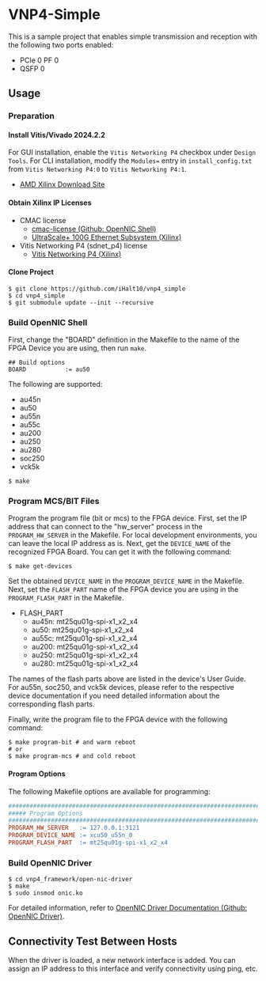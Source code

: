 # VNP4-Simple

This is a sample project that enables simple transmission and reception with the following two ports enabled:
- PCIe 0 PF 0
- QSFP 0

## Usage

### Preparation

#### Install Vitis/Vivado 2024.2.2

For GUI installation, enable the `Vitis Networking P4` checkbox under `Design Tools`.
For CLI installation, modify the `Modules=` entry in `install_config.txt` from `Vitis Networking P4:0` to `Vitis Networking P4:1`.

- [AMD Xilinx Download Site](https://japan.xilinx.com/support/download/index.html/content/xilinx/ja/downloadNav/vivado-design-tools.html)

#### Obtain Xilinx IP Licenses

- CMAC license
    - [cmac-license (Github: OpenNIC Shell)](https://github.com/Xilinx/open-nic-shell?tab=readme-ov-file#cmac-license)
    - [UltraScale+ 100G Ethernet Subsystem (Xilinx)](https://japan.xilinx.com/products/intellectual-property/cmac_usplus.html)
- Vitis Networking P4 (sdnet_p4) license
    - [Vitis Networking P4 (Xilinx)](https://japan.xilinx.com/products/intellectual-property/ef-di-vitisnetp4.html)

#### Clone Project

```shell
$ git clone https://github.com/iHalt10/vnp4_simple
$ cd vnp4_simple
$ git submodule update --init --recursive
```

### Build OpenNIC Shell

First, change the "BOARD" definition in the Makefile to the name of the FPGA Device you are using, then run `make`.

```shell
## Build options
BOARD           := au50
```

The following are supported:
- au45n
- au50
- au55n
- au55c
- au200
- au250
- au280
- soc250
- vck5k

```shell
$ make
```

### Program MCS/BIT Files
Program the program file (bit or mcs) to the FPGA device.
First, set the IP address that can connect to the "hw_server" process in the `PROGRAM_HW_SERVER` in the Makefile.
For local development environments, you can leave the local IP address as is.
Next, get the `DEVICE_NAME` of the recognized FPGA Board.
You can get it with the following command:

```shell
$ make get-devices
```

Set the obtained `DEVICE_NAME` in the `PROGRAM_DEVICE_NAME` in the Makefile.
Next, set the `FLASH_PART` name of the FPGA device you are using in the `PROGRAM_FLASH_PART` in the Makefile.

- FLASH_PART
    - au45n: mt25qu01g-spi-x1_x2_x4
    - au50:  mt25qu01g-spi-x1_x2_x4
    - au55c: mt25qu01g-spi-x1_x2_x4
    - au200: mt25qu01g-spi-x1_x2_x4
    - au250: mt25qu01g-spi-x1_x2_x4
    - au280: mt25qu01g-spi-x1_x2_x4

The names of the flash parts above are listed in the device's User Guide.
For au55n, soc250, and vck5k devices, please refer to the respective device documentation if you need detailed information about the corresponding flash parts.

Finally, write the program file to the FPGA device with the following command:
```shell
$ make program-bit # and warm reboot
# or
$ make program-mcs # and cold reboot
```

#### Program Options
The following Makefile options are available for programming:

```makefile
###########################################################################
##### Program Options
###########################################################################
PROGRAM_HW_SERVER   := 127.0.0.1:3121
PROGRAM_DEVICE_NAME := xcu50_u55n_0
PROGRAM_FLASH_PART  := mt25qu01g-spi-x1_x2_x4
```

### Build OpenNIC Driver

```shell
$ cd vnp4_framework/open-nic-driver
$ make
$ sudo insmod onic.ko
```

For detailed information, refer to [OpenNIC Driver Documentation (Github: OpenNIC Driver)](https://github.com/Xilinx/open-nic-driver).

## Connectivity Test Between Hosts
When the driver is loaded, a new network interface is added.
You can assign an IP address to this interface and verify connectivity using ping, etc.
